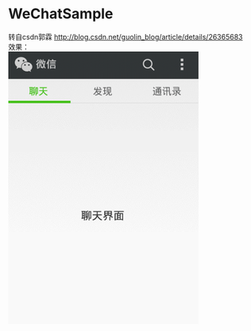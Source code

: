 # WeChatSample
转自csdn郭霖 http://blog.csdn.net/guolin_blog/article/details/26365683  
效果：  
![gif](https://github.com/huanchangfjx/WeChatSample/blob/master/weixin5.0.gif)


